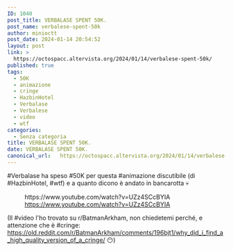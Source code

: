 ```yaml
---
ID: 1040
post_title: VERBALASE SPENT 50K.
post_name: verbalese-spent-50k
author: minioctt
post_date: 2024-01-14 20:54:52
layout: post
link: >
  https://octospacc.altervista.org/2024/01/14/verbalese-spent-50k/
published: true
tags:
  - 50K
  - animazione
  - cringe
  - HazbinHotel
  - Verbalase
  - Verbalese
  - video
  - wtf
categories:
  - Senza categoria
title: VERBALASE SPENT 50K.
date: VERBALASE SPENT 50K.
canonical_url:   https://octospacc.altervista.org/2024/01/14/verbalese-spent-50k/
---
```

<!-- wp:paragraph -->
<p>#Verbalase ha speso #50K per questa #animazione discutibile (di #HazbinHotel, #wtf) e a quanto dicono è andato in bancarotta 💀️</p>
<!-- /wp:paragraph -->

<!-- wp:paragraph -->
<p></p>
<!-- /wp:paragraph -->

<!-- wp:embed {"url":"https://www.youtube.com/watch?v=UZz4SCcBYIA","type":"video","providerNameSlug":"youtube","responsive":true,"className":"wp-embed-aspect-16-9 wp-has-aspect-ratio"} -->
<figure class="wp-block-embed is-type-video is-provider-youtube wp-block-embed-youtube wp-embed-aspect-16-9 wp-has-aspect-ratio"><div class="wp-block-embed__wrapper">
https://www.youtube.com/watch?v=UZz4SCcBYIA
</div><figcaption class="wp-element-caption"><a href="https://www.youtube.com/watch?v=UZz4SCcBYIA">https://www.youtube.com/watch?v=UZz4SCcBYIA</a></figcaption></figure>
<!-- /wp:embed -->

<!-- wp:paragraph -->
<p></p>
<!-- /wp:paragraph -->

<!-- wp:paragraph -->
<p>(Il #video l'ho trovato su r/BatmanArkham, non chiedetemi perché, e attenzione che è #cringe: <a href="https://old.reddit.com/r/BatmanArkham/comments/196bjt1/why_did_i_find_a_high_quality_version_of_a_cringe/">https://old.reddit.com/r/BatmanArkham/comments/196bjt1/why_did_i_find_a_high_quality_version_of_a_cringe/</a> 😶️)</p>
<!-- /wp:paragraph -->